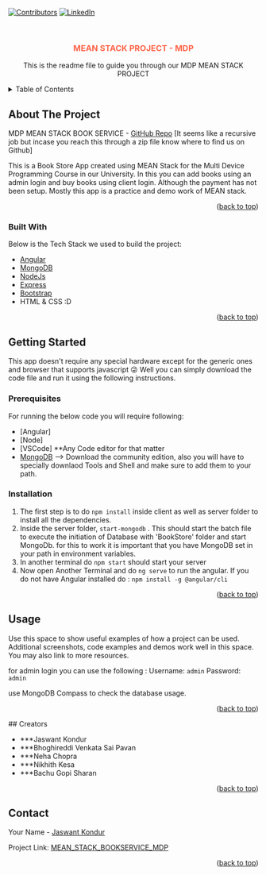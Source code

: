 <div id="top"></div>


[![Contributors][contributors-shield]][contributors-url]
[![LinkedIn][linkedin-shield]][linkedin-url]



<!-- PROJECT LOGO -->
<br />
<div align="center">
 

  <h3 align="center" style="color:Tomato">MEAN STACK PROJECT - MDP</h3>

  <p align="center">
    This is the readme file to guide you through our MDP MEAN STACK PROJECT
    <br />
    
  </p>
</div>



<!-- TABLE OF CONTENTS -->
<details>
  <summary>Table of Contents</summary>
  <ol>
    <li>
      <a href="#about-the-project">About The Project</a>
      <ul>
        <li><a href="#built-with">Built With</a></li>
      </ul>
    </li>
    <li>
      <a href="#getting-started">Getting Started</a>
      <ul>
        <li><a href="#prerequisites">Prerequisites</a></li>
        <li><a href="#installation">Installation</a></li>
      </ul>
    </li>
    <li><a href="#usage">Usage</a></li>
   <li><a href="#creators">Usage</a></li>
    
  </ol>
</details>



<!-- ABOUT THE PROJECT -->
## About The Project

MDP MEAN STACK BOOK SERVICE - [GitHub Repo](https://github.com/Voodoo-exe/MEAN_STACK_BOOKSERVICE_MDP) [It seems like a recursive job but incase you reach this through a zip file know where to find us on Github]

This is a Book Store App created using MEAN Stack for the Multi Device Programming Course in our University. In this you can add books using an admin login and buy books using client login. Although the payment has not been setup. Mostly this app is a practice and demo work of MEAN stack.



<p align="right">(<a href="#top">back to top</a>)</p>



### Built With

Below is the Tech Stack we used to build the project:



* [Angular](https://angular.io/)
* [MongoDB](https://www.mongodb.com/)
* [NodeJs](https://nodejs.org/)
* [Express](https://expressjs.com/)
* [Bootstrap](https://getbootstrap.com)
* HTML & CSS :D


<p align="right">(<a href="#top">back to top</a>)</p>



<!-- GETTING STARTED -->
## Getting Started

This app doesn't require any special hardware except for the generic ones and browser that supports javascript 😜
Well you can simply download the code file and run it using the following instructions.

### Prerequisites

For running the below code you will require following:

* [Angular]
* [Node]
* [VSCode] **Any Code editor for that matter
* [MongoDB](https://www.mongodb.com/) --> Download the community edition, also you will have to specially downlaod Tools and Shell and make sure to add them to your path.

### Installation

1.  The first step is to do ``` npm install ``` inside client as well as server folder to install all the dependencies.
2.  Inside the server folder, ``` start-mongodb ``` . This should start the batch file to execute the initiation of Database with 'BookStore' folder and start MongoDb. for this to work it is important that you have MongoDB set in your path in environment variables.
3.  In another terminal do ```npm start``` should start your server
4.  Now open Another Terminal and do ``` ng serve ``` to run the angular. If you do not have Angular installed do : ``` npm install -g @angular/cli ```

<p align="right">(<a href="#top">back to top</a>)</p>



<!-- USAGE EXAMPLES -->
## Usage

Use this space to show useful examples of how a project can be used. Additional screenshots, code examples and demos work well in this space. You may also link to more resources.

for admin login you can use the following : 
 Username: `admin`
 Password: `admin`

use MongoDB Compass to check the database usage.


<p align="right">(<a href="#top">back to top</a>)</p>
## Creators

* ***Jaswant Kondur 
* ***Bhoghireddi Venkata Sai Pavan
* ***Neha Chopra
* ***Nikhith Kesa
* ***Bachu Gopi Sharan


<p align="right">(<a href="#top">back to top</a>)</p>





<!-- CONTACT -->
## Contact

Your Name - [Jaswant Kondur](https://www.linkedin.com/in/jaswantk19/) 

Project Link: [MEAN_STACK_BOOKSERVICE_MDP](https://github.com/Voodoo-exe/MEAN_STACK_BOOKSERVICE_MDP)

<p align="right">(<a href="#top">back to top</a>)</p>






<!-- MARKDOWN LINKS & IMAGES -->
<!-- https://www.markdownguide.org/basic-syntax/#reference-style-links -->
[contributors-shield]: https://img.shields.io/github/contributors/Voodoo-exe/MEAN_STACK_BOOKSERVICE_MDP
[contributors-url]: https://github.com/Voodoo-exe/MEAN_STACK_BOOKSERVICE_MDP/graphs/contributors
[linkedin-shield]: https://img.shields.io/badge/-LinkedIn-black.svg?style=for-the-badge&logo=linkedin&colorB=555
[linkedin-url]: https://www.linkedin.com/in/jaswantk19/

